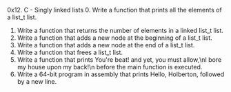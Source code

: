 0x12. C - Singly linked lists
0.	Write a function that prints all the elements of a list_t list.
1.	Write a function that returns the number of elements in a linked list_t list.
2.	Write a function that adds a new node at the beginning of a list_t list.
3.	Write a function that adds a new node at the end of a list_t list.
4.	Write a function that frees a list_t list.
5.	Write a function that prints You're beat! and yet, you must allow,\nI bore my house upon my back!\n before the main function is executed.
6.	Write a 64-bit program in assembly that prints Hello, Holberton, followed by a new line.
